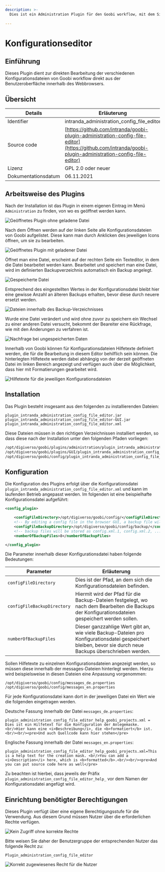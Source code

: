```yaml
---
description: >-
  Dies ist ein Administration Plugin für den Goobi workflow, mit dem Sie lesend und schreibend auf alle wichtigen Konfigurationsdateien des Goobi-Workflows zugreifen können, die sich normalerweise im Ordner `/opt/digiverso/goobi/config/` befinden.
  
---
```


Konfigurationseditor
===========================================================================


Einführung
---------------------------------------------------------------------------
Dieses Plugin dient zur direkten Bearbeitung der verschiedenen Konfigurationsdateien von Goobi workflow direkt aus der Benutzeroberfläche innerhalb des Webbrowsers.


Übersicht
---------------------------------------------------------------------------

Details             |  Erläuterung
------------------- | -----------------------------------------------------
Identifier          | intranda_administration_config_file_editor
Source code         | [https://github.com/intranda/goobi-plugin-administration-config-file-editor](https://github.com/intranda/goobi-plugin-administration-config-file-editor)
Lizenz              | GPL 2.0 oder neuer 
Dokumentationsdatum | 06.11.2021


Arbeitsweise des Plugins
---------------------------------------------------------------------------

Nach der Installation ist das Plugin in einem eigenen Eintrag im Menü `Administration` zu finden, von wo es geöffnet werden kann.

![Geöffnetes Plugin ohne geladene Datei](../.gitbook/assets/intranda_administration_config_file_editor3_de.png)

Nach dem Öffnen werden auf der linken Seite alle Konfigurationsdateien von Goobi aufgelistet. Diese kann man durch Anklicken des jeweiligen Icons öffnen, um sie zu bearbeiten.

![Geöffnetes Plugin mit geladener Datei](../.gitbook/assets/intranda_administration_config_file_editor4_de.png)

Öffnet man eine Datei, erscheint auf der rechten Seite ein Texteditor, in dem die Datei bearbeitet werden kann. Bearbeitet und speichert man eine Datei, wird im definierten Backupverzeichnis automatisch ein Backup angelegt. 

![Gespeicherte Datei](../.gitbook/assets/intranda_administration_config_file_editor5_de.png)

Entsprechend des eingestellten Wertes in der Konfigurationsdatei bleibt hier eine gewisse Anzahl an älteren Backups erhalten, bevor diese durch neuere ersetzt werden.

![Dateien innerhalb des Backup-Verzeichnisses](../.gitbook/assets/intranda_administration_config_file_editor8.png)

Wurde eine Datei verändert und wird ohne zuvor zu speichern ein Wechsel zu einer anderen Datei versucht, bekommt der Beareiter eine Rückfrage, wie mit den Änderungen zu verfahren ist.

![Nachfrage bei ungespeicherten Daten](../.gitbook/assets/intranda_administration_config_file_editor6_de.png)

Innerhalb von Goobi können für Konfigurationsdateien Hilfetexte definiert werden, die für die Bearbeitung in diesem Editor behilflich sein können. Die hinterlegten Hilfetexte werden dabei abhängig von der derzeit geöffneten Datei im linken Bereich angezeigt und verfügen auch über die Möglichkeit, dass hier mit Formatierungen gearbeitet wird.

![Hilfetexte für die jeweiligen Konfigurationsdateien](../.gitbook/assets/intranda_administration_config_file_editor7_de.png)


Installation
---------------------------------------------------------------------------
Das Plugin besteht insgesamt aus den folgenden zu installierenden Dateien:

```text
plugin_intranda_administration_config_file_editor.jar
plugin_intranda_administration_config_file_editor-GUI.jar
plugin_intranda_administration_config_file_editor.xml
```

Diese Dateien müssen in den richtigen Verzeichnissen installiert werden, so dass diese nach der Installation unter den folgenden Pfaden vorliegen:

```bash
/opt/digiverso/goobi/plugins/administration/plugin_intranda_administration_config_file_editor.jar
/opt/digiverso/goobi/plugins/GUI/plugin_intranda_administration_config_file_editor-GUI.jar
/opt/digiverso/goobi/config/plugin_intranda_administration_config_file_editor.xml
```


Konfiguration
---------------------------------------------------------------------------
Die Konfiguration des Plugins erfolgt über die Konfigurationsdatei `plugin_intranda_administration_config_file_editor.xml` und kann im laufenden Betrieb angepasst werden. Im folgenden ist eine beispielhafte Konfigurationsdatei aufgeführt:

```xml
<config_plugin>

	<configFileDirectory>/opt/digiverso/goobi/config/</configFileDirectory>
	<!-- By editing a config file in the browser GUI, a backup file will be stored in the backup directory -->
	<configFileBackupDirectory>/opt/digiverso/goobi/config/backup/</configFileBackupDirectory>
	<!-- backup files will be stored as config.xml.1, config.xml.2, ..., config.xml.n -->
	<numberOfBackupFiles>8</numberOfBackupFiles>

</config_plugin>
```

Die Parameter innerhalb dieser Konfigurationsdatei haben folgende Bedeutungen:

Parameter           |  Erläuterung
------------------- | ----------------------------------------------------- 
`configFileDirectory`         | Dies ist der Pfad, an dem sich die Konfigurationsdateien befinden.
`configFileBackupDirectory`   | Hiermit wird der Pfad für die Backup-Dateien festgelegt, wo nach dem Bearbeiten die Backups der Konfigurationsdateien gespeichert werden sollen.
`numberOfBackupFiles`         | Dieser ganzzahlige Wert gibt an, wie viele Backup-Dateien pro Konfigurationsdatei gespeichert bleiben, bevor sie durch neue Backups überschrieben werden.

Sollen Hilfetexte zu einzelnen Konfigurationsdateien angezeigt werden, so müssen diese innerhalb der messages-Dateien hinterlegt werden. Hierzu wird beispielsweise in diesen Dateien eine Anpassung vorgenommen:

```
/opt/digiverso/goobi/config/messages_de.properties
/opt/digiverso/goobi/config/messages_en.properties
```

Für jede Konfigurationsdatei kann dort in der jeweiligen Datei ein Wert wie die folgenden eingetragen werden.

Deutsche Fassung innerhalb der Datei `messages_de.properties`:

```properties
plugin_administration_config_file_editor_help_goobi_projects.xml = Dies ist ein Hilfetext für die Konfiguration der Anlegemaske. <br/>Hier kann eine <i>Beschreibung</i>, die <b>formatiert</b> ist.<br/><br/><pre>Und auch Quellcode kann hier stehen</pre>
```

Englische Fassung innerhalb der Datei `messages_en.properties`:

```properties
plugin_administration_config_file_editor_help_goobi_projects.xml=This is a help text for the creation mask. <br/>You can add a <i>Description</i> here, which is <b>formatted</b>.<br/><br/><pre>And you can put source code here as well</pre>
```

Zu beachten ist hierbei, dass jeweils der Präfix `plugin_administration_config_file_editor_help_` vor dem Namen der Konfigurationsdatei angefügt wird.


Einrichtung benötigter Berechtigungen
---------------------------------------------------------------------------
Dieses Plugin verfügt über eine eigene Berechtigungsstufe für die Verwendung. Aus diesem Grund müssen Nutzer über die erforderlichen Rechte verfügen. 

![Kein Zugriff ohne korrekte Rechte](../.gitbook/assets/intranda_administration_config_file_editor1_de.png)

Bitte weisen Sie daher der Benutzergruppe der entsprechenden Nutzer das folgende Recht zu:

```
Plugin_administration_config_file_editor
```

![Korrekt zugewiesenes Recht für die Nutzer](../.gitbook/assets/intranda_administration_config_file_editor2_de.png)